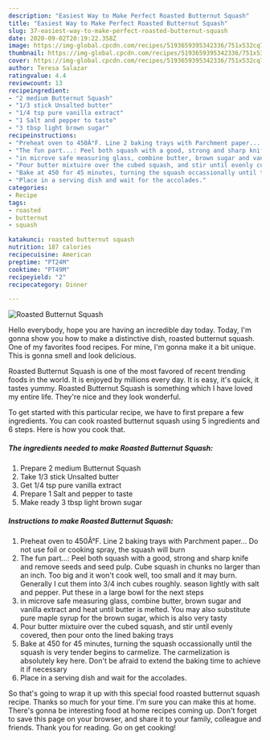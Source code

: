 ```yaml
---
description: "Easiest Way to Make Perfect Roasted Butternut Squash"
title: "Easiest Way to Make Perfect Roasted Butternut Squash"
slug: 37-easiest-way-to-make-perfect-roasted-butternut-squash
date: 2020-09-02T20:19:22.358Z
image: https://img-global.cpcdn.com/recipes/5193659395342336/751x532cq70/roasted-butternut-squash-recipe-main-photo.jpg
thumbnail: https://img-global.cpcdn.com/recipes/5193659395342336/751x532cq70/roasted-butternut-squash-recipe-main-photo.jpg
cover: https://img-global.cpcdn.com/recipes/5193659395342336/751x532cq70/roasted-butternut-squash-recipe-main-photo.jpg
author: Teresa Salazar
ratingvalue: 4.4
reviewcount: 13
recipeingredient:
- "2 medium Butternut Squash"
- "1/3 stick Unsalted butter"
- "1/4 tsp pure vanilla extract"
- "1 Salt and pepper to taste"
- "3 tbsp light brown sugar"
recipeinstructions:
- "Preheat oven to 450Â°F. Line 2 baking trays with Parchment paper... Do not use foil or cooking spray, the squash will burn"
- "The fun part...: Peel both squash with a good, strong and sharp knife and remove seeds and seed pulp. Cube squash in chunks no larger than an inch. Too big and it won&#39;t cook well, too small and it may burn. Generally I cut them into 3/4 inch cubes roughly. season lightly with salt and pepper. Put these in a large bowl for the next steps"
- "in microve safe measuring glass, combine butter, brown sugar and vanilla extract and heat until butter is melted. You may also substitute pure maple syrup for the brown sugar, which is also very tasty"
- "Pour butter mixtuire over the cubed squash, and stir until evenly covered, then pour onto the lined baking trays"
- "Bake at 450 for 45 minutes, turning the squash occassionally until the squash is very tender begins to carmelize. The carmelization is absolutely key here. Don&#39;t be afraid to extend the baking time to achieve it if necessary"
- "Place in a serving dish and wait for the accolades."
categories:
- Recipe
tags:
- roasted
- butternut
- squash

katakunci: roasted butternut squash 
nutrition: 187 calories
recipecuisine: American
preptime: "PT24M"
cooktime: "PT49M"
recipeyield: "2"
recipecategory: Dinner

---
```



![Roasted Butternut Squash](https://img-global.cpcdn.com/recipes/5193659395342336/751x532cq70/roasted-butternut-squash-recipe-main-photo.jpg)

Hello everybody, hope you are having an incredible day today. Today, I'm gonna show you how to make a distinctive dish, roasted butternut squash. One of my favorites food recipes. For mine, I'm gonna make it a bit unique. This is gonna smell and look delicious.



Roasted Butternut Squash is one of the most favored of recent trending foods in the world. It is enjoyed by millions every day. It is easy, it's quick, it tastes yummy. Roasted Butternut Squash is something which I have loved my entire life. They're nice and they look wonderful.


To get started with this particular recipe, we have to first prepare a few ingredients. You can cook roasted butternut squash using 5 ingredients and 6 steps. Here is how you cook that.

<!--inarticleads1-->

##### The ingredients needed to make Roasted Butternut Squash:

1. Prepare 2 medium Butternut Squash
1. Take 1/3 stick Unsalted butter
1. Get 1/4 tsp pure vanilla extract
1. Prepare 1 Salt and pepper to taste
1. Make ready 3 tbsp light brown sugar




<!--inarticleads2-->

##### Instructions to make Roasted Butternut Squash:

1. Preheat oven to 450Â°F. Line 2 baking trays with Parchment paper... Do not use foil or cooking spray, the squash will burn
1. The fun part...: Peel both squash with a good, strong and sharp knife and remove seeds and seed pulp. Cube squash in chunks no larger than an inch. Too big and it won&#39;t cook well, too small and it may burn. Generally I cut them into 3/4 inch cubes roughly. season lightly with salt and pepper. Put these in a large bowl for the next steps
1. in microve safe measuring glass, combine butter, brown sugar and vanilla extract and heat until butter is melted. You may also substitute pure maple syrup for the brown sugar, which is also very tasty
1. Pour butter mixtuire over the cubed squash, and stir until evenly covered, then pour onto the lined baking trays
1. Bake at 450 for 45 minutes, turning the squash occassionally until the squash is very tender begins to carmelize. The carmelization is absolutely key here. Don&#39;t be afraid to extend the baking time to achieve it if necessary
1. Place in a serving dish and wait for the accolades.




So that's going to wrap it up with this special food roasted butternut squash recipe. Thanks so much for your time. I'm sure you can make this at home. There's gonna be interesting food at home recipes coming up. Don't forget to save this page on your browser, and share it to your family, colleague and friends. Thank you for reading. Go on get cooking!

